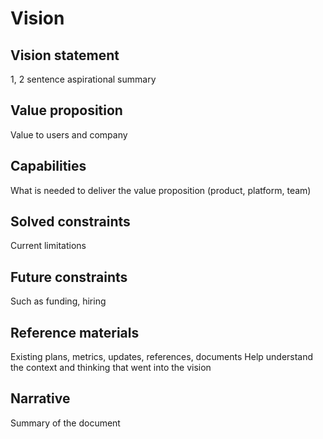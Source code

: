# Vision

## Vision statement
1, 2 sentence aspirational summary

## Value proposition
Value to users and company

## Capabilities
What is needed to deliver the value proposition (product, platform, team)

## Solved constraints
Current limitations

## Future constraints
Such as funding, hiring

## Reference materials
Existing plans, metrics, updates, references, documents
Help understand the context and thinking that went into the vision

## Narrative
Summary of the document